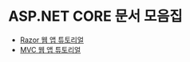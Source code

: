 ASP.NET CORE 문서 모음집
======================

* [Razor 웹 앱 튜토리얼](https://gurumee92.github.io/gitbook-aspnet-razor-tutorial)
* [MVC 웹 앱 튜토리얼](https://gurumee92.github.io/gitbook-aspnet-mvc-tutorial)